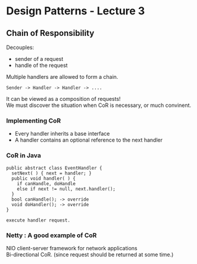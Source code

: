 # Design Patterns - Lecture 3

## Chain of Responsibility

Decouples:
- sender of a request
- handle of the request

Multiple handlers are allowed to form a chain. 

```
Sender -> Handler -> Handler -> ....
```
It can be viewed as a composition of requests!  
We must discover the situation when CoR is necessary, or much convinent.

### Implementing CoR

- Every handler inherits a base interface
- A handler contains an optional reference to the next handler

### CoR in Java
```
public abstract class EventHandler {
  setNext( ) { next = handler; }
  public void handler( ) {
    if canHandle, doHandle
    else if next != null, next.handler();
  }
  bool canHandle(); -> override
  void doHandler(); -> override
}

execute handler request.
```

### Netty : A good example of CoR

NIO client-server framework for network applications  
Bi-directional CoR. (since request should be returned at some time.)

